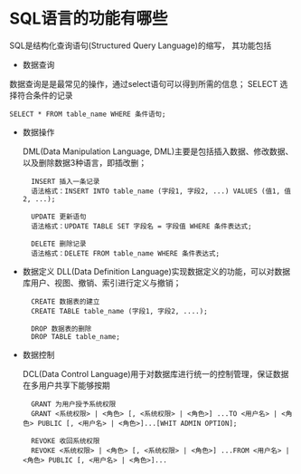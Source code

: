 # SQL语言的功能有哪些
	
SQL是结构化查询语句(Structured Query Language)的缩写，
其功能包括

- 数据查询

数据查询是是最常见的操作，通过select语句可以得到所需的信息；
SELECT 选择符合条件的记录 

	SELECT * FROM table_name WHERE 条件语句;
						
- 数据操作

	DML(Data Manipulation Language, DML)主要是包括插入数据、修改数据、以及删除数据3种语言，即插改删；
	
		INSERT 插入一条记录 
		语法格式：INSERT INTO table_name (字段1, 字段2, ...) VALUES (值1, 值2, ...);
		
		UPDATE 更新语句
		语法格式：UPDATE TABLE SET 字段名 = 字段值 WHERE 条件表达式;
		
		DELETE 删除记录
		语法格式：DELETE FROM table_name WHERE 条件表达式;
				
				
- 数据定义
		DLL(Data Definition Language)实现数据定义的功能，可以对数据库用户、视图、撤销、索引进行定义与撤销；
		
		CREATE 数据表的建立
		CREATE TABLE table_name (字段1, 字段2, ....);
		
		DROP 数据表的删除
		DROP TABLE table_name;
							
- 数据控制

	DCL(Data Control Language)用于对数据库进行统一的控制管理，保证数据在多用户共享下能够按期
	
		GRANT 为用户授予系统权限
		GRANT <系统权限> | <角色> [, <系统权限> | <角色>] ...TO <用户名> | <角色> PUBLIC [, <用户名> | <角色>]...[WHIT ADMIN OPTION];
		
		REVOKE 收回系统权限				
		REVOKE <系统权限> | <角色> [, <系统权限> | <角色>] ...FROM <用户名> | <角色> PUBLIC [, <用户名> | <角色>]...
